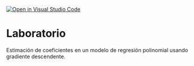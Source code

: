[![Open in Visual Studio Code](https://classroom.github.com/assets/open-in-vscode-c66648af7eb3fe8bc4f294546bfd86ef473780cde1dea487d3c4ff354943c9ae.svg)](https://classroom.github.com/online_ide?assignment_repo_id=9029893&assignment_repo_type=AssignmentRepo)
# Laboratorio

Estimación de coeficientes en un modelo de regresión polinomial usando gradiente descendente.
